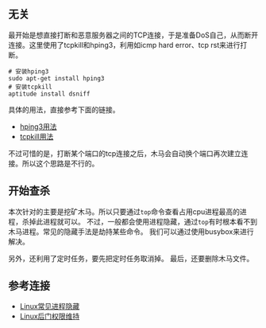 ## 无关
最开始是想直接打断和恶意服务器之间的TCP连接，于是准备DoS自己，从而断开连接。这里使用了tcpkill和hping3，利用如icmp hard error、tcp rst来进行打断。
```shell
# 安装hping3
sudo apt-get install hping3
# 安装tcpkill
aptitude install dsniff
```
具体的用法，直接参考下面的链接。
- [hping3用法](https://pentest.blog/how-to-perform-ddos-test-as-a-pentester/)
- [tcpkill用法](https://github.com/stanzgy/wiki/blob/master/network/how-tcpkill-works.md)

不过可惜的是，打断某个端口的tcp连接之后，木马会自动换个端口再次建立连接。所以这个思路是不行的。

## 开始查杀
本次针对的主要是挖矿木马。所以只要通过`top`命令查看占用cpu进程最高的进程，杀掉此进程就可以。
不过，一般都会使用进程隐藏，通过`top`有时根本看不到木马进程。常见的隐藏手法是劫持某些命令。
我们可以通过使用busybox来进行解决。

另外，还利用了定时任务，要先把定时任务取消掉。
最后，还要删除木马文件。

## 参考连接
- [Linux常见进程隐藏](https://www.anquanke.com/post/id/160843)
- [Linux后门权限维持](https://www.cnblogs.com/17bdw/p/10564902.html)





